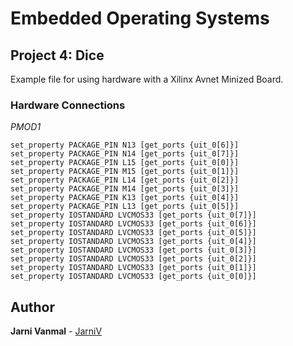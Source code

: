 # Embedded Operating Systems

## Project 4: Dice
Example file for using hardware with a Xilinx Avnet Minized Board.

### Hardware Connections

_PMOD1_
```
set_property PACKAGE_PIN N13 [get_ports {uit_0[6]}]
set_property PACKAGE_PIN N14 [get_ports {uit_0[7]}]
set_property PACKAGE_PIN L15 [get_ports {uit_0[0]}]
set_property PACKAGE_PIN M15 [get_ports {uit_0[1]}]
set_property PACKAGE_PIN L14 [get_ports {uit_0[2]}]
set_property PACKAGE_PIN M14 [get_ports {uit_0[3]}]
set_property PACKAGE_PIN K13 [get_ports {uit_0[4]}]
set_property PACKAGE_PIN L13 [get_ports {uit_0[5]}]
set_property IOSTANDARD LVCMOS33 [get_ports {uit_0[7]}]
set_property IOSTANDARD LVCMOS33 [get_ports {uit_0[6]}]
set_property IOSTANDARD LVCMOS33 [get_ports {uit_0[5]}]
set_property IOSTANDARD LVCMOS33 [get_ports {uit_0[4]}]
set_property IOSTANDARD LVCMOS33 [get_ports {uit_0[3]}]
set_property IOSTANDARD LVCMOS33 [get_ports {uit_0[2]}]
set_property IOSTANDARD LVCMOS33 [get_ports {uit_0[1]}]
set_property IOSTANDARD LVCMOS33 [get_ports {uit_0[0]}]
```

## Author

**Jarni Vanmal** - [JarniV](https://github.com/JarniV)

